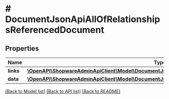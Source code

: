# # DocumentJsonApiAllOfRelationshipsReferencedDocument

## Properties

Name | Type | Description | Notes
------------ | ------------- | ------------- | -------------
**links** | [**\OpenAPI\ShopwareAdminApiClient\Model\DocumentJsonApiAllOfRelationshipsReferencedDocumentLinks**](DocumentJsonApiAllOfRelationshipsReferencedDocumentLinks.md) |  | [optional]
**data** | [**\OpenAPI\ShopwareAdminApiClient\Model\DocumentJsonApiAllOfRelationshipsReferencedDocumentData**](DocumentJsonApiAllOfRelationshipsReferencedDocumentData.md) |  | [optional]

[[Back to Model list]](../../README.md#models) [[Back to API list]](../../README.md#endpoints) [[Back to README]](../../README.md)
